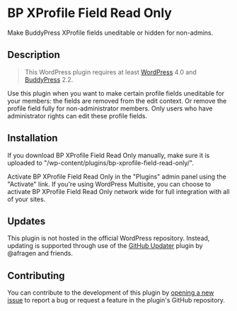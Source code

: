 # BP XProfile Field Read Only #

Make BuddyPress XProfile fields uneditable or hidden for non-admins.

## Description ##

> This WordPress plugin requires at least [WordPress](https://wordpress.org) 4.0 and [BuddyPress](https://buddypress.org) 2.2.

Use this plugin when you want to make certain profile fields uneditable for your members: the fields are removed from the edit context. Or remove the profile field fully for non-administrator members. Only users who have administrator rights can edit these profile fields.

## Installation ##

If you download BP XProfile Field Read Only manually, make sure it is uploaded to "/wp-content/plugins/bp-xprofile-field-read-only/".

Activate BP XProfile Field Read Only in the "Plugins" admin panel using the "Activate" link. If you're using WordPress Multisite, you can choose to activate BP XProfile Field Read Only network wide for full integration with all of your sites.

## Updates ##

This plugin is not hosted in the official WordPress repository. Instead, updating is supported through use of the [GitHub Updater](https://github.com/afragen/github-updater/) plugin by @afragen and friends.

## Contributing ##

You can contribute to the development of this plugin by [opening a new issue](https://github.com/lmoffereins/bp-xprofile-field-read-only/issues/) to report a bug or request a feature in the plugin's GitHub repository.
